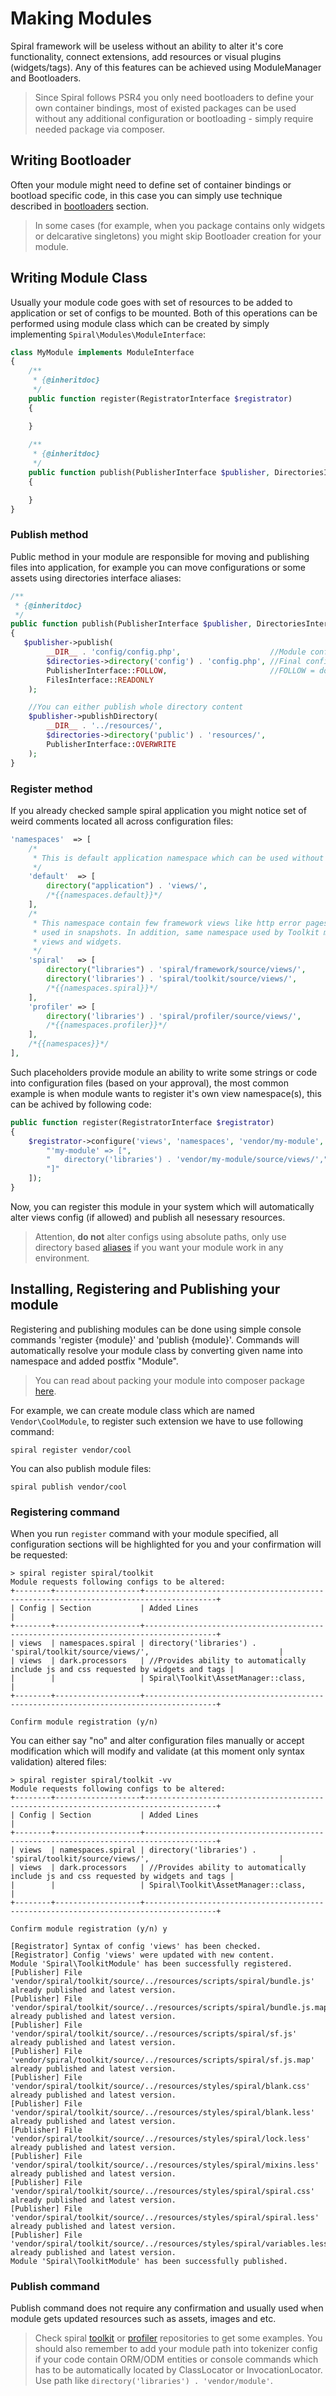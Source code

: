 # Making Modules
Spiral framework will be useless without an ability to alter it's core functionality, connect extensions, add resources or visual plugins (widgets/tags). Any of this features can be achieved using ModuleManager and Bootloaders.

> Since Spiral follows PSR4 you only need bootloaders to define your own container bindings, most of existed packages can be used without any additional configuration or bootloading - simply require needed package via composer.

## Writing Bootloader
Often your module might need to define set of container bindings or bootload specific code, in this case you can simply use technique described in [bootloaders](/framework/bootloaders.md) section.

> In some cases (for example, when you package contains only widgets or delcarative singletons) you might skip Bootloader creation for your module.

## Writing Module Class
Usually your module code goes with set of resources to be added to application or set of configs to be mounted. Both of this operations can be performed using module class which can be created by simply implementing `Spiral\Modules\ModuleInterface`:

```php
class MyModule implements ModuleInterface
{
    /**
     * {@inheritdoc}
     */
    public function register(RegistratorInterface $registrator)
    {

    }
    
    /**
     * {@inheritdoc}
     */
    public function publish(PublisherInterface $publisher, DirectoriesInterface $directories)
    {

    }
}
```

### Publish method
Public method in your module are responsible for moving and publishing files into application, for example you can move configurations or some assets using directories interface aliases:

```php
/**
 * {@inheritdoc}
 */
public function publish(PublisherInterface $publisher, DirectoriesInterface $directories)
{
   $publisher->publish(
        __DIR__ . 'config/config.php',                    //Module config source
        $directories->directory('config') . 'config.php', //Final config filename
        PublisherInterface::FOLLOW,                       //FOLLOW = do not overwrite existed
        FilesInterface::READONLY                       
    );

    //You can either publish whole directory content
    $publisher->publishDirectory(
        __DIR__ . '../resources/',
        $directories->directory('public') . 'resources/',
        PublisherInterface::OVERWRITE
    );
}
```

### Register method
If you already checked sample spiral application you might notice set of weird comments located all across configuration files:

```php
'namespaces'  => [
    /*
     * This is default application namespace which can be used without any prefix.
     */
    'default'  => [
        directory("application") . 'views/',
        /*{{namespaces.default}}*/
    ],
    /*
     * This namespace contain few framework views like http error pages and exception view
     * used in snapshots. In addition, same namespace used by Toolkit module to share it's
     * views and widgets.
     */
    'spiral'   => [
        directory("libraries") . 'spiral/framework/source/views/',
        directory('libraries') . 'spiral/toolkit/source/views/',
        /*{{namespaces.spiral}}*/
    ],
    'profiler' => [
        directory('libraries') . 'spiral/profiler/source/views/',
        /*{{namespaces.profiler}}*/
    ],
    /*{{namespaces}}*/
],
```

Such placeholders provide module an ability to write some strings or code into configuration files (based on your approval), the most common example is when module wants to register it's own view namespace(s), this can be achived by following code:

```php
public function register(RegistratorInterface $registrator)
{
    $registrator->configure('views', 'namespaces', 'vendor/my-module', [
        "'my-module' => [",
        "   directory('libraries') . 'vendor/my-module/source/views/',",
        "]"
    ]);
}
```

Now, you can register this module in your system which will automatically alter views config (if allowed) and publish all nesessary resources.

> Attention, **do not** alter configs using absolute paths, only use directory based [aliases](/application/directories.md) if you want your module work in any environment.

## Installing, Registering and Publishing your module
Registering and publishing modules can be done using simple console commands 'register {module}' and 'publish {module}'. Commands will automatically resolve your module class by converting given name into namespace and added postfix "Module". 

> You can read about packing your module into composer package [here](https://getcomposer.org/doc/02-libraries.md).

For example, we can create module class which are named `Vendor\CoolModule`, to register such extension we have to use following command:

```
spiral register vendor/cool
```

You can also publish module files:

```
spiral publish vendor/cool
```

### Registering command
When you run `register` command with your module specified, all configuration sections will be highlighted for you and your confirmation will be requested:

```
> spiral register spiral/toolkit
Module requests following configs to be altered:
+--------+-------------------+--------------------------------------------------------------------------------------+
| Config | Section           | Added Lines                                                                          |
+--------+-------------------+--------------------------------------------------------------------------------------+
| views  | namespaces.spiral | directory('libraries') . 'spiral/toolkit/source/views/',                             |
| views  | dark.processors   | //Provides ability to automatically include js and css requested by widgets and tags |
|        |                   | Spiral\Toolkit\AssetManager::class,                                                  |
+--------+-------------------+--------------------------------------------------------------------------------------+

Confirm module registration (y/n)
```

You can either say "no" and alter configuration files manually or accept modification which will modify and validate (at this moment only syntax validation) altered files:

```
> spiral register spiral/toolkit -vv
Module requests following configs to be altered:
+--------+-------------------+--------------------------------------------------------------------------------------+
| Config | Section           | Added Lines                                                                          |
+--------+-------------------+--------------------------------------------------------------------------------------+
| views  | namespaces.spiral | directory('libraries') . 'spiral/toolkit/source/views/',                             |
| views  | dark.processors   | //Provides ability to automatically include js and css requested by widgets and tags |
|        |                   | Spiral\Toolkit\AssetManager::class,                                                  |
+--------+-------------------+--------------------------------------------------------------------------------------+

Confirm module registration (y/n) y

[Registrator] Syntax of config 'views' has been checked.
[Registrator] Config 'views' were updated with new content.
Module 'Spiral\ToolkitModule' has been successfully registered.
[Publisher] File 'vendor/spiral/toolkit/source/../resources/scripts/spiral/bundle.js' already published and latest version.
[Publisher] File 'vendor/spiral/toolkit/source/../resources/scripts/spiral/bundle.js.map' already published and latest version.
[Publisher] File 'vendor/spiral/toolkit/source/../resources/scripts/spiral/sf.js' already published and latest version.
[Publisher] File 'vendor/spiral/toolkit/source/../resources/scripts/spiral/sf.js.map' already published and latest version.
[Publisher] File 'vendor/spiral/toolkit/source/../resources/styles/spiral/blank.css' already published and latest version.
[Publisher] File 'vendor/spiral/toolkit/source/../resources/styles/spiral/blank.less' already published and latest version.
[Publisher] File 'vendor/spiral/toolkit/source/../resources/styles/spiral/lock.less' already published and latest version.
[Publisher] File 'vendor/spiral/toolkit/source/../resources/styles/spiral/mixins.less' already published and latest version.
[Publisher] File 'vendor/spiral/toolkit/source/../resources/styles/spiral/spiral.css' already published and latest version.
[Publisher] File 'vendor/spiral/toolkit/source/../resources/styles/spiral/spiral.less' already published and latest version.
[Publisher] File 'vendor/spiral/toolkit/source/../resources/styles/spiral/variables.less' already published and latest version.
Module 'Spiral\ToolkitModule' has been successfully published.
```

### Publish command
Publish command does not require any confirmation and usually used when module gets updated resources such as assets, images and etc.

> Check spiral [toolkit](https://github.com/spiral/toolkit/blob/master/source/ToolkitModule.php) or [profiler](https://github.com/spiral/profiler/blob/master/source/ProfilerModule.php) repositories to get some examples.
You should also remember to add your module path into tokenizer config if your code contain ORM/ODM entities or console commands which has to be automatically located by ClassLocator or InvocationLocator.
Use path like `directory('libraries') . 'vendor/module'`.
